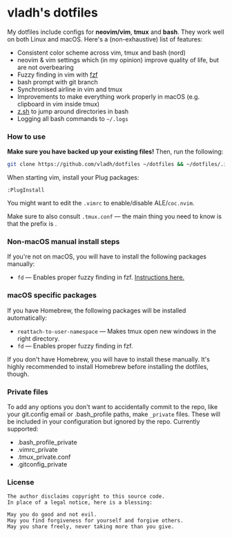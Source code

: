 # vladh's dotfiles

My dotfiles include configs for **neovim/vim**, **tmux** and **bash**. They work well on
both Linux and macOS. Here's a (non-exhaustive) list of features:

* Consistent color scheme across vim, tmux and bash (nord)
* neovim & vim settings which (in my opinion) improve quality of life, but are not
  overbearing
* Fuzzy finding in vim with [fzf](https://github.com/junegunn/fzf)
* bash prompt with git branch
* Synchronised airline in vim and tmux
* Improvements to make everything work properly in macOS (e.g. clipboard in vim inside
  tmux)
* [z.sh](https://github.com/rupa/z) to jump around directories in bash
* Logging all bash commands to `~/.logs`

### How to use

**Make sure you have backed up your existing files!** Then, run the following:

```bash
git clone https://github.com/vladh/dotfiles ~/dotfiles && ~/dotfiles/.install.sh
```

When starting vim, install your Plug packages:

```
:PlugInstall
```

You might want to edit the `.vimrc` to enable/disable ALE/`coc.nvim`.

Make sure to also consult `.tmux.conf` — the main thing you need to know is that the
prefix is <C-q>.

### Non-macOS manual install steps

If you're not on macOS, you will have to install the following packages manually:

* `fd` — Enables proper fuzzy finding in fzf. [Instructions here.](https://github.com/sharkdp/fd)

### macOS specific packages

If you have Homebrew, the following packages will be installed automatically:

* `reattach-to-user-namespace` — Makes tmux open new windows in the right directory.
* `fd` — Enables proper fuzzy finding in fzf.

If you don't have Homebrew, you will have to install these manually. It's highly
recommended to install Homebrew before installing the dotfiles, though.

### Private files

To add any options you don't want to accidentally commit to the repo, like your git.config
email or .bash\_profile paths, make `_private` files. These will be included in your
configuration but ignored by the repo. Currently supported:

* .bash_profile_private
* .vimrc_private
* .tmux_private.conf
* .gitconfig_private

### License

```
The author disclaims copyright to this source code.
In place of a legal notice, here is a blessing:

May you do good and not evil.
May you find forgiveness for yourself and forgive others.
May you share freely, never taking more than you give.
```

